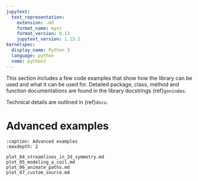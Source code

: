 ```yaml
---
jupytext:
  text_representation:
    extension: .md
    format_name: myst
    format_version: 0.13
    jupytext_version: 1.13.1
kernelspec:
  display_name: Python 3
  language: python
  name: python3
---
```


This section includes a few code examples that show how the library can be used and what it can be used for.
Detailed package, class, method and function documentations are found in the library docstrings {ref}`genindex`.

Technical details are outlined in {ref}`docu`.

Advanced examples
=================

```{toctree}
:caption: Advanced examples
:maxdepth: 2

plot_04_streamlines_in_2d_symmetry.md
plot_05_modeling_a_coil.md
plot_06_animate_paths.md
plot_07_custom_source.md
```